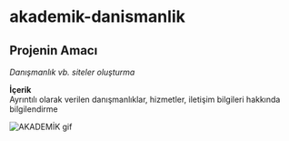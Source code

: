 # akademik-danismanlik

## Projenin Amacı
*Danışmanlık vb. siteler oluşturma*

**İçerik** <br/>
Ayrıntılı olarak verilen danışmanlıklar, hizmetler, iletişim bilgileri hakkında bilgilendirme

![AKADEMİK gif](AKADEMİK.gif)
